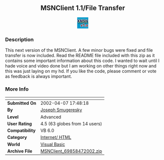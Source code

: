 ﻿<div align="center">

## MSNClient 1\.1/File Transfer

<img src="xmsn.jpg">
</div>

### Description

This next version of the MSNClient. A few minor bugs were fixed and file transfer is now included. Read the README file included with this zip as it contains some important information about this code. I wanted to wait until I hade voice and video done but I am working on other things right now and this was just laying on my hd. If you like the code, please comment or vote as feedback is always important.
 
### More Info
 


<span>             |<span>
---                |---
**Submitted On**   |2002-04-07 17:48:18
**By**             |[Joseph Smugeresky](https://github.com/Planet-Source-Code/PSCIndex/blob/master/ByAuthor/joseph-smugeresky.md)
**Level**          |Advanced
**User Rating**    |4.5 (63 globes from 14 users)
**Compatibility**  |VB 6\.0
**Category**       |[Internet/ HTML](https://github.com/Planet-Source-Code/PSCIndex/blob/master/ByCategory/internet-html__1-34.md)
**World**          |[Visual Basic](https://github.com/Planet-Source-Code/PSCIndex/blob/master/ByWorld/visual-basic.md)
**Archive File**   |[MSNClient\_69858472002\.zip](https://github.com/Planet-Source-Code/joseph-smugeresky-msnclient-1-1-file-transfer__1-33586/archive/master.zip)








